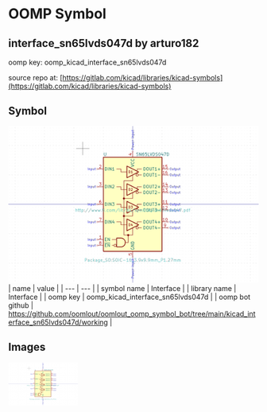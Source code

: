 # OOMP Symbol  
## interface_sn65lvds047d  by arturo182  
  
oomp key: oomp_kicad_interface_sn65lvds047d  
  
source repo at: [https://gitlab.com/kicad/libraries/kicad-symbols](https://gitlab.com/kicad/libraries/kicad-symbols)  
## Symbol  
  
[![working.png](working_600.png)](working.png)  
| name | value | 
| --- | --- | 
| symbol name | Interface | 
| library name | Interface | 
| oomp key | oomp_kicad_interface_sn65lvds047d | 
| oomp bot github | https://github.com/oomlout/oomlout_oomp_symbol_bot/tree/main/kicad_interface_sn65lvds047d/working | 
## Images  
  
[![working.png](working_140.png)](working.png)  
